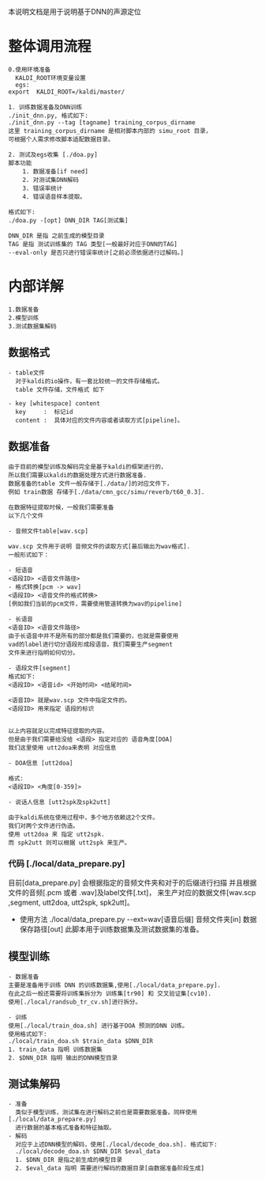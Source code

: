 <!-- Read me for DNN based Direction Of Arrival (DOA) -->

本说明文档是用于说明基于DNN的声源定位

# 整体调用流程
    0.使用环境准备
      KALDI_ROOT环境变量设置
      egs:
    export  KALDI_ROOT=/kaldi/master/
    
    1. 训练数据准备及DNN训练
    ./init_dnn.py, 格式如下:
    ./init_dnn.py --tag [tagname] training_corpus_dirname
    这里 training_corpus_dirname 是相对脚本内部的 simu_root 目录，
    可根据个人需求修改脚本适配数据目录。

    2. 测试及egs收集 [./doa.py]
    脚本功能
        1. 数据准备[if need]
        2. 对测试集DNN解码
        3. 错误率统计
        4. 错误语音样本提取。
    
    格式如下:
    ./doa.py -[opt] DNN_DIR TAG[测试集]

    DNN_DIR 是指 之前生成的模型目录
    TAG 是指 测试训练集的 TAG 类型[一般最好对应于DNN的TAG]
    --eval-only 是否只进行错误率统计[之前必须依据进行过解码。]

# 内部详解
    1.数据准备
    2.模型训练
    3.测试数据集解码

## 数据格式
    - table文件
      对于kaldi的io操作，有一套比较统一的文件存储格式。
      table 文件存储，文件格式 如下
  
    - key [whitespace] content
      key     :  标记id
      content :  具体对应的文件内容或者读取方式[pipeline]。


## 数据准备
    由于目前的模型训练及解码完全是基于kaldi的框架进行的，
    所以我们需要以kaldi的数据处理方式进行数据准备.
    数据准备的table 文件一般存储于[./data/]的对应文件下，
    例如 train数据 存储于[./data/cmn_gcc/simu/reverb/t60_0.3].

    在数据特征提取时候，一般我们需要准备
    以下几个文件

    - 音频文件table[wav.scp]

    wav.scp 文件用于说明 音频文件的读取方式[最后输出为wav格式].
    一般形式如下：

    - 短语音
    <语段ID> <语音文件路径>
    - 格式转换[pcm -> wav]
    <语段ID> <语音文件的格式转换>
    [例如我们当前的pcm文件，需要使用管道转换为wav的pipeline]

    - 长语音
    <语音ID> <语音文件路径>
    由于长语音中并不是所有的部分都是我们需要的，也就是需要使用
    vad的label进行切分语段形成段语音。我们需要生产segment
    文件来进行指明如何切分。
    
    - 语段文件[segment]
    格式如下:
    <语段ID> <语音id> <开始时间> <结尾时间>

    <语音ID> 就是wav.scp 文件中指定文件的。
    <语段ID> 用来指定 语段的标识
    

    以上内容就足以完成特征提取的内容。
    但是由于我们需要给没给 <语段> 指定对应的 语音角度[DOA]
    我们这里使用 utt2doa来表明 对应信息

    - DOA信息 [utt2doa]

    格式:
    <语段ID> <角度[0-359]>

    - 说话人信息 [utt2spk及spk2utt]

    由于kaldi系统在使用过程中，多个地方依赖这2个文件。
    我们对两个文件进行伪造。
    使用 utt2doa 来 指定 utt2spk.
    而 spk2utt 则可以根据 utt2spk 来生产。
  
  ### 代码 [./local/data_prepare.py]
  目前[data_prepare.py] 会根据指定的音频文件夹和对于的后缀进行扫描
  并且根据文件的音频[.pcm 或者 .wav]及label文件[.txt]，
  来生产对应的数据文件[wav.scp ,segment, utt2doa, utt2spk, spk2utt]。
  - 使用方法
    ./local/data_prepare.py --ext=wav[语音后缀] 音频文件夹[in] 数据保存路径[out]
  此脚本用于训练数据集及测试数据集的准备。
    
## 模型训练
    - 数据准备
    主要是准备用于训练 DNN 的训练数据集,使用[./local/data_prepare.py].
    在此之后一般还需要将训练集拆分为 训练集[tr90] 和 交叉验证集[cv10].
    使用[./local/randsub_tr_cv.sh]进行拆分。
    
    - 训练
    使用[./local/train_doa.sh] 进行基于DOA 预测的DNN 训练。 
    使用格式如下:
    ./local/train_doa.sh $train_data $DNN_DIR
    1. train_data 指明 训练数据集
    2. $DNN_DIR 指明 输出的DNN模型目录

    

## 测试集解码
    - 准备
      类似于模型训练，测试集在进行解码之前也是需要数据准备。同样使用[./local/data_prepare.py]
      进行数据的基本格式准备和特征抽取。
    - 解码
      对应于上述DNN模型的解码，使用[./local/decode_doa.sh]. 格式如下:
      ./local/decode_doa.sh $DNN_DIR $eval_data
      1. $DNN_DIR 是指之前生成的模型目录
      2. $eval_data 指明 需要进行解码的数据目录[由数据准备阶段生成]
      

